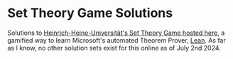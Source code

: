 # Set Theory Game Solutions

Solutions to [Heinrich-Heine-Universität's Set Theory Game hosted here](https://adam.math.hhu.de/#/g/djvelleman/stg4), a gamified way to learn Microsoft's automated Theorem Prover, [Lean](https://lean-lang.org/).  As far as I know, no other solution sets exist for this online as of July 2nd 2024.



